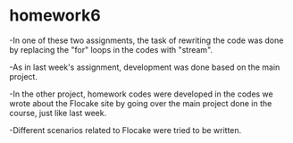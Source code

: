 # homework6
-In one of these two assignments, the task of rewriting the code was done by replacing the "for" loops in the codes with "stream".

-As in last week's assignment, development was done based on the main project.

-In the other project, homework codes were developed in the codes we wrote about the Flocake site by going over the main project done in the course, just like last week.

-Different scenarios related to Flocake were tried to be written.
